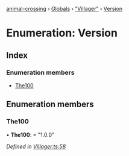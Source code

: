 [animal-crossing](../README.md) › [Globals](../globals.md) › ["Villager"](../modules/_villager_.md) › [Version](_villager_.version.md)

# Enumeration: Version

## Index

### Enumeration members

* [The100](_villager_.version.md#the100)

## Enumeration members

###  The100

• **The100**: = "1.0.0"

*Defined in [Villager.ts:58](https://github.com/Norviah/animal-crossing/blob/68cfe98/module/types/Villager.ts#L58)*
